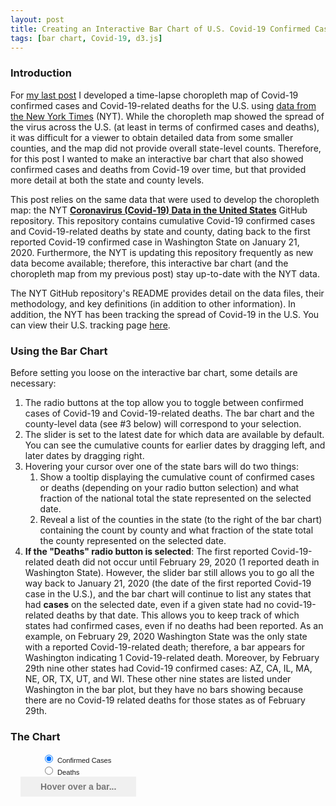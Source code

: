 ```yaml
---
layout: post
title: Creating an Interactive Bar Chart of U.S. Covid-19 Confirmed Cases and Deaths by State and County
tags: [bar chart, Covid-19, d3.js]
---
```


### Introduction
For [my last post](https://rahosbach.github.io/2020-04-02-d3Covid19Choropleth/) I developed a time-lapse choropleth map of Covid-19 confirmed cases and Covid-19-related deaths for the U.S. using [data from the New York Times](https://github.com/nytimes/covid-19-data) (NYT).  While the choropleth map showed the spread of the virus across the U.S. (at least in terms of confirmed cases and deaths), it was difficult for a viewer to obtain detailed data from some smaller counties, and the map did not provide overall state-level counts.  Therefore, for this post I wanted to make an interactive bar chart that also showed confirmed cases and deaths from Covid-19 over time, but that provided more detail at both the state and county levels.

This post relies on the same data that were used to develop the choropleth map: the NYT [**Coronavirus (Covid-19) Data in the United States**](https://github.com/nytimes/covid-19-data) GitHub repository.  This repository contains cumulative Covid-19 confirmed cases and Covid-19-related deaths by state and county, dating back to the first reported Covid-19 confirmed case in Washington State on January 21, 2020.  Furthermore, the NYT is updating this repository frequently as new data become available; therefore, this interactive bar chart (and the choropleth map from my previous post) stay up-to-date with the NYT data.

The NYT GitHub repository's README provides detail on the data files, their methodology, and key definitions (in addition to other information).  In addition, the NYT has been tracking the spread of Covid-19 in the U.S.  You can view their U.S. tracking page [here](https://www.nytimes.com/interactive/2020/us/coronavirus-us-cases.html).

### Using the Bar Chart
Before setting you loose on the interactive bar chart, some details are necessary:
1. The radio buttons at the top allow you to toggle between confirmed cases of Covid-19 and Covid-19-related deaths.  The bar chart and the county-level data (see #3 below) will correspond to your selection.
2. The slider is set to the latest date for which data are available by default.  You can see the cumulative counts for earlier dates by dragging left, and later dates by dragging right.
3. Hovering your cursor over one of the state bars will do two things:
    1. Show a tooltip displaying the cumulative count of confirmed cases or deaths (depending on your radio button selection) and what fraction of the national total the state represented on the selected date.
    2. Reveal a list of the counties in the state (to the right of the bar chart) containing the count by county and what fraction of the state total the county represented on the selected date.
4. **If the "Deaths" radio button is selected**: The first reported Covid-19-related death did not occur until February 29, 2020 (1 reported death in Washington State).  However, the slider bar still allows you to go all the way back to January 21, 2020 (the date of the first reported Covid-19 case in the U.S.), and the bar chart will continue to list any states that had __cases__ on the selected date, even if a given state had no covid-19-related deaths by that date.  This allows you to keep track of which states had confirmed cases, even if no deaths had been reported.  As an example, on February 29, 2020 Washington State was the only state with a reported Covid-19-related death; therefore, a bar appears for Washington indicating 1 Covid-19-related death.  Moreover, by February 29th nine other states had Covid-19 confirmed cases: AZ, CA, IL, MA, NE, OR, TX, UT, and WI.  These other nine states are listed under Washington in the bar plot, but they have no bars showing because there are no Covid-19 related deaths for those states as of February 29th.

### The Chart
<style>
    .axis .domain {
      font-family: Nunito, sans-serif;
      font-size: 0.8em;
      stroke: none;
    }

    .x line {
      stroke: white;
    }

    .ticks {
      font-family: Nunito, sans-serif;
      font-size: 0.7em;
    }

    .track,
    .track-inset,
    .track-overlay {
      stroke-linecap: round;
    }

    .track {
      stroke: #000;
      stroke-opacity: 0.3;
      stroke-width: 10px;
    }

    .track-inset {
      stroke: #ddd;
      stroke-width: 8px;
    }

    .track-overlay {
      pointer-events: stroke;
      stroke-width: 50px;
      cursor: crosshair;
    }

    .handle {
      fill: #fff;
      stroke: #000;
      stroke-opacity: 0.5;
      stroke-width: 1.25px;
    }
    
    .label {
      font-family: Nunito, sans-serif;
      font-size: 0.7em;
    }

    .tooltip {
      position: fixed;
      opacity: 0;
      pointer-events: none;
      background: #e0e0e0;
      max-width: 200px;
    }

    .tip-header {
      font-family: Nunito, sans-serif;
      border-bottom: 2px solid white;
      padding: 0.9rem 1rem;
    }

    .tip-body {
      font-family: Nunito, sans-serif;
      padding: 0.2rem 0;
    }

    .ttstate {
      font-family: Nunito, sans-serif;
      font-size: 0.9em;
      color: #555;
      margin: 0;
      font-weight: 600;
    }

    .ttbody {
      font-family: Nunito, sans-serif;
      font-size: 0.8em;
      color: #555;
      margin: 0;
      font-weight: 300;
    }

    .tip-info {
      font-family: Nunito, sans-serif;
      margin: 0;
      padding: 0.3rem 1em;
      font-size: 0.8em;
    }

    .tip-info:nth-of-type(odd) {
      background: #eee;
    }

    .flex-container {
      display: flex;
      flex-direction: row;
    }

    .selected-container {
      flex-direction: column;
      margin-left: 1rem;
    }

    .selected-header {
      font-family: Nunito, sans-serif;
      background: #f0f0f0;
      color: #777;
      padding: 0.5rem 2rem;
      text-align: left;
      font-weight: 600;
    }

    .selected-body {
      font-family: Nunito, sans-serif;
      overflow: auto;
      font-size: 0.6em;
      cursor: default;
      line-height: 0.4em;
    }
    
    .selected-element {
      margin-top: -20px;
    }

    .selected-title {
      font-family: Nunito, sans-serif;
      font-weight: 600;
    }
    
    .controls {
      margin-left:50px;
    }
    
    .controls label {
      font-family: Nunito, sans-serif;
      font-size: 0.8em;
    }
</style>
<link href="https://fonts.googleapis.com/css2?family=Nunito:wght@300;600&display=swap" rel="stylesheet">
<script src="https://d3js.org/d3.v5.min.js"></script>
<script src="https://d3js.org/d3-array.v2.min.js"></script>
<div class="controls">
    <input type="radio" class="myRadio" id="cases" value="cases" name="metric" checked>
    <label for="cases">Confirmed Cases</label><br>
    <input type="radio" class="myRadio" id="deaths" value="deaths" name="metric">
    <label for="deaths">Deaths</label>
</div>
<div class="slider-container"></div>
<div class="flex-container">
    <div class="bar-chart-container"></div>
    <div class="selected-container">
        <div class="selected-header">Hover over a bar...</div>
        <div class="selected-body"></div>
</div>
<div class="tooltip">
    <div class="tip-header">
        <div class="ttstate"></div>
        <div class="ttbody"></div>
    </div>
    <div class="tip-body"></div>
</div>
<script>
    // Drawing utilities.
    function formatTicks(d) {
        if (d == 0) {
            return d3.format("d")(d);
        } else if (d < 1) {
            return d3.format("0.1f")(d);
        } else {
            return d3.format(".2s")(d)
                .replace("k", " thou")
                .replace("M", " mil")
                .replace("G", " bil")
                .replace("T", " tril");
        };
    };

    // Type conversion.
    function convert_types(d) {
        const date_formatted = parseDate(d.date);
        return {
            date: date_formatted,
            date_label: formatDateForLabel(date_formatted),
            county: d.county,
            state: d.state,
            county_state: d.county + ", " + d.state,
            fips: d.fips,
            cases: +d.cases,
            deaths: +d.deaths
        };
    };

    // Data utilities.
    const parseDate = string => d3.timeParse("%Y-%m-%d")(string);
    const formatDateForLabel = date => d3.timeFormat("%b. %d")(date);

    // Data preparation.
    function filterData(data, dateref) {
        return data.filter(d => {
            return d.date.getTime() === dateref.getTime();
        });
    };

    function prepareBarChartData(data, metric) {
        const dataMap = d3.rollup(
            data,
            v => d3.sum(v, leaf => leaf[metric]),
            d => d.state
        );
        if (metric === "cases") {
            var dataArray = Array.from(dataMap, d => ({
                state: d[0],
                cases: d[1]
            }));
        } else {
            var dataArray = Array.from(dataMap, d => ({
                state: d[0],
                deaths: d[1]
            }));
        };
        return dataArray;
    };

    // Tooltip handler.
    function mouseover(element, dataForDate) {

        // Get bar data.
        const barData = d3.select(element).data()[0];

        // Get metric.
        if (barData.cases) {
            var metric = "cases"
            var nationalTotal = d3.sum(dataForDate, d => d[metric]);
            var bodyData = [
                ['Confirmed Cases', d3.format(",")(barData[metric])],
                ['U.S. Fraction', d3.format(".1%")(barData[metric] / nationalTotal)]
            ];
        } else {
            var metric = "deaths"
            var nationalTotal = d3.sum(dataForDate, d => d[metric]);
            var bodyData = [
                ['Deaths', d3.format(",")(barData[metric])],
                ['U.S. Fraction', d3.format(".1%")(barData[metric] / nationalTotal)]
            ];
        }

        // Filter date data down to selected state and sort
        var stateData = dataForDate
            .filter(d => {
                return d.state === barData.state;
            })
            .sort((a, b) => d3.descending(a[metric], b[metric]) || d3.ascending(a.county, b.county));

        // Build tooltip.
        const tip = d3.select(".tooltip");

        tip
            .style("left", d3.event.clientX + 15 + "px")
            .style("top", d3.event.clientY + "px")
            .transition()
            .style("opacity", 0.98);

        tip.select(".ttstate")
            .html(barData.state);
        tip.select(".ttbody")
            .html(d3.select('.label')._groups[0][0].textContent + ", 2020");

        d3.select(".tip-body")
            .selectAll("p")
            .data(bodyData)
            .join("p")
            .attr("class", "tip-info")
            .html(d => d[0] + ": " + d[1]);

        const stateTotal = d3.sum(stateData, d => d[metric]);

        // Update selected title.
        d3.select('.selected-header')._groups[0][0].textContent = "County Data for " + barData.state;
        // Update selected elements.
        d3.select(".selected-body")
            .selectAll(".selected-element")
            .data(stateData, d => d.county)
            .join(
                enter => enter
                .append("p")
                .attr("class", "selected-element")
                .html(d => `<span class="selected-title">${d.county} County</span> | ${d3.format(",")(d[metric])} ${metric} (${d3.format(".1%")(d[metric]/stateTotal)} of state total)`),
                update => update
                .html(d => `<span class="selected-title">${d.county} County</span> | ${d3.format(",")(d[metric])} ${metric} (${d3.format(".1%")(d[metric]/stateTotal)} of state total)`),
                exit => exit.remove()
            );
    };

    function mousemove() {
        d3.select(".tooltip")
            .style("left", d3.event.clientX + 15 + "px")
            .style("top", d3.event.clientY + "px");
    };

    function mouseout() {
        d3.select(".tooltip")
            .transition()
            .style("opacity", 0);
    };

    // Main function.
    function ready(data) {
        const dateMin = d3.min(data, d => d.date),
            dateMax = d3.max(data, d => d.date);

        let metric = 'cases';

        function click() {
            const newDate = d3.timeParse("%b. %d")(d3.select('.label')._groups[0][0].textContent);
            newDate.setYear(2020);

            var choices = [];
            d3.selectAll(".myRadio").each(function(d) {
                cb = d3.select(this);
                if (cb.property("checked")) {
                    choices.push(cb.property("value"));
                };
            });
            metric = choices[0];

            update(newDate, data, metric);
        };

        const dataClean = filterData(data, dateMax);
        const barChartData = prepareBarChartData(dataClean, metric).sort((a, b) =>
            d3.descending(a[metric], b[metric]) || d3.ascending(a.state, b.state)
        );

        // Margin convention.
        const margin = {
            top: 35,
            right: 40,
            bottom: 40,
            left: 120
        };
        const width = 400 - margin.left - margin.right;
        const height = 800 - margin.top - margin.bottom;

        // Scales.
        const xScale = d3.scaleLinear()
            .range([0, width]);

        const yScale = d3.scaleBand()
            .paddingInner(0.25);

        const dateScale = d3.scaleTime()
            .domain([dateMin, dateMax])
            .range([0, width])
            .clamp(true);

        // Draw slider.
        var slider = d3.select(".slider-container")
            .append("svg")
            .attr("width", width + margin.left + margin.right)
            .attr("height", 50)
            .append("g")
            .attr("class", "slider")
            .attr("transform", "translate(" + margin.left + "," + 50 / 1.7 + ")");

        slider.append("line")
            .attr("class", "track")
            .attr("x1", dateScale.range()[0])
            .attr("x2", dateScale.range()[1])
            .select(function() {
                return this.parentNode.appendChild(this.cloneNode(true));
            })
            .attr("class", "track-inset")
            .select(function() {
                return this.parentNode.appendChild(this.cloneNode(true));
            })
            .attr("class", "track-overlay")
            .call(d3.drag()
                .on("start.interrupt", function() {
                    slider.interrupt();
                })
                .on("start drag", function() {
                    update(d3.timeDay(dateScale.invert(d3.event.x)), data, metric);
                }));

        slider.insert("g", ".track-overlay")
            .attr("class", "ticks")
            .attr("transform", "translate(0," + 18 + ")")
            .selectAll("text")
            .data(dateScale.ticks(5))
            .enter()
            .append("text")
            .attr("x", dateScale)
            .attr("text-anchor", "middle")
            .text(function(d) {
                return formatDateForLabel(d);
            });

        var handle = slider
            .insert("circle", ".track-overlay")
            .attr("class", "handle")
            .attr("r", 9);

        var label = slider.append("text")
            .attr("class", "label")
            .attr("text-anchor", "middle")
            .attr("font-size", "0.7em")
            .text(formatDateForLabel(dateMax))
            .attr("transform", "translate(0," + (-15) + ")")

        // Draw base.
        const svg = d3.select(".bar-chart-container")
            .append("svg")
            .attr("width", width + margin.left + margin.right)
            .attr("height", height + margin.top + margin.bottom)
            .append("g")
            .attr("transform", "translate(" + margin.left + "," + margin.top + ")");

        // Draw bars.
        const bars = svg
            .append("g")
            .attr("class", "bars");

        // General update pattern.
        function update(date, data, metric) {

            // Filter and prepare data.
            const dataClean = filterData(data, date);
            const barChartData = prepareBarChartData(dataClean, metric).sort((a, b) =>
                d3.descending(a[metric], b[metric]) || d3.ascending(a.state, b.state)
            );

            // Update scales.
            const xMax = d3.max(barChartData, d => d[metric]);
            const numStates = d3.count(barChartData, d => d[metric]);
            xScale.domain([0, d3.max([xMax, 5])]);
            yScale
                .domain(barChartData.map(d => d.state))
                .rangeRound([0, height / 55 * numStates]) // 55 "states" in data set

            // Setup transition
            const dur = 1000;
            const t = d3.transition().duration(dur);

            // Remove any county data for a previously-selected state
            d3.select('.selected-header')._groups[0][0].textContent = "Hover over a bar...";
            d3.select(".selected-body")
                .selectAll(".selected-element")
                .transition(t)
                .remove();

            // Setup color
            var color = (metric === "cases") ? "silver" : "firebrick"
            // Update bars.
            bars
                .selectAll(".bar")
                .data(barChartData, d => d.state)
                .join(
                    enter => {
                        enter
                            .append("rect")
                            .attr("class", "bar")
                            .attr("y", d => yScale(d.state))
                            .attr("height", yScale.bandwidth())
                            .style("fill", "white")
                            .transition(t)
                            .delay((d, i) => i * 20)
                            .style("fill", color)
                            .attr("width", d => xScale(d[metric]))
                    },

                    update => update
                    .transition(t)
                    .delay((d, i) => i * 20)
                    .style("fill", color)
                    .attr("y", d => yScale(d.state))
                    .attr("width", d => xScale(d[metric])),

                    exit => exit
                    .transition()
                    .duration(dur / 2)
                    .style("fill-opacity", 0)
                    .remove()
                )

            // Update axes.
            xAxisDraw.transition(t).call(xAxis.scale(xScale));
            yAxisDraw.transition(t).call(yAxis.scale(yScale));

            // Update slider.
            handle.attr("cx", dateScale(date));
            label
                .attr("x", dateScale(date))
                .text(formatDateForLabel(date));

            // Add tooltip.
            d3.selectAll(".bar")
                .on("mouseover", function() {
                    mouseover(this, dataClean);
                })
                .on("mousemove", mousemove)
                .on("mouseout", mouseout);
        };

        // Draw axes.
        const xAxis = d3
            .axisTop(xScale)
            .tickFormat(formatTicks)
            .ticks(4)
            .tickSizeOuter(0)
            .tickSizeInner(-height);

        const xAxisDraw = svg
            .append("g")
            .attr("class", "x axis");

        const yAxis = d3.axisLeft(yScale).tickSize(0);

        const yAxisDraw = svg
            .append("g")
            .attr("class", "y axis");

        // Initial render.
        update(dateMax, data, "cases");

        // Listen to click events.
        d3.selectAll(".myRadio")
            .on("click", click);

        // Prep selected elements' handler.
        d3.select(".selected-container")
            .attr("width", width + margin.left + margin.right)
            .attr("height", height + margin.top + margin.bottom);

        function selected(dataSelected) {
            debugger;
        }

        // Selected elements handler.
        d3.selectAll(".bar")
            .on("click", function(d) {
                selected(d);
            });
    };

    // Load data.
    d3.csv("https://raw.githubusercontent.com/nytimes/covid-19-data/master/us-counties.csv", convert_types)
        .then(res => {
            ready(res);
        });
</script>
